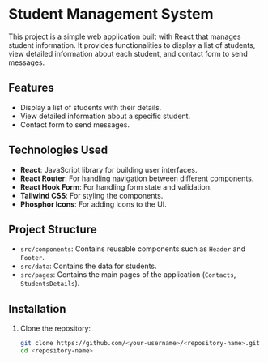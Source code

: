 # Student Management System

This project is a simple web application built with React that manages student information. It provides functionalities to display a list of students, view detailed information about each student, and contact form to send messages.

## Features

- Display a list of students with their details.
- View detailed information about a specific student.
- Contact form to send messages.

## Technologies Used

- **React**: JavaScript library for building user interfaces.
- **React Router**: For handling navigation between different components.
- **React Hook Form**: For handling form state and validation.
- **Tailwind CSS**: For styling the components.
- **Phosphor Icons**: For adding icons to the UI.

## Project Structure

- `src/components`: Contains reusable components such as `Header` and `Footer`.
- `src/data`: Contains the data for students.
- `src/pages`: Contains the main pages of the application (`Contacts`, `StudentsDetails`).

## Installation

1. Clone the repository:
   ```bash
   git clone https://github.com/<your-username>/<repository-name>.git
   cd <repository-name>
